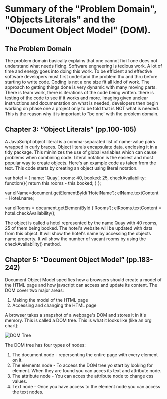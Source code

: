 # Summary of the "Problem Domain", "Objects Literals" and the "Document Object Model" (DOM).

## The Problem Domain

The problem domain basically explains that one cannot fix if one does not understand what needs fixing. Software engneering is tedious work. A lot of time and energy goes into doing this work. To be efficient and effective software developers must first undertand the problem thu and thru before starting to write code. Coding is not a one size fit all kind of work. The approach to getting things done is very dynamic with many moving parts. There is team work, there is iterations of the code being written. there is testing of the code to see if it works and more. Imaging given unclear instructions and documentation on what is needed, developers then begin working on phase one a project only to be told that is NOT what is needed. This is the reason why it is important to "be one' with the problem domain. 

## Chapter 3: “Object Literals” (pp.100-105)

A JavaScript object literal is a comma-separated list of name-value pairs wrapped in curly braces. Object literals encapsulate data, enclosing it in a tidy package. This minimizes the use of global variables which can cause problems when combining code. Literal notation is the easiest and most popular way to create objects. Here's an example code as taken from the text. This code starts by creating  an object using literal notation.

var hotel = {
  name: 'Quay',
  rooms: 40,
  booked: 25,
  checkAvailability: function(){
    return this.rooms - this.booked;
  }
};

var elName=document.getElementById('HotelName');
elName.textContent = Hotel.name;

var elRooms = document.getElementById ('Rooms');
elRooms.textContent = hotel.checkAvailability();

The object is called a hotel represented by the name Quay with 40 rooms, 25 of them being booked. The hotel's website will be updated with data from this object. It will show the hotel's name by accessing the objects name property. It wil show the number of vacant rooms by using the checkAvailability() method.

## Chapter 5: “Document Object Model” (pp.183-242)

Document Object Model specifies how a browsers should create a model of the HTML page and how javscript can access and update its content. The DOM cover two major areas:

1. Making the model of the HTML page
1. Accessing and changing the HTML page

A browser takes a snapshot of a webpage's DOM and stores it in it's memory. This is called a DOM tree. This is what it looks like (like an org chart):

![DOM Tree](https://upload.wikimedia.org/wikipedia/commons/thumb/5/5a/DOM-model.svg/1200px-DOM-model.svg.png)

The DOM tree has four types of nodes:

1. The document node - repersenting the entire page with every element on it.
1. The elements node - To access the DOM tree yo start by looking for element. When they are found you can acces its text and attribute node.
1. The attribute node - You can acces the attribute node to change css values.
1. Text node - Once you have access to the element node you can access the text nodes.
